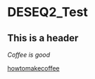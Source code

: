 # DESEQ2_Test

## **This is a header**

*Coffee is good*

[howtomakecoffee](https://www.insider.com/dalgona-coffee-how-to-whisk-tiktok-less-dishes-melliemelanie-2020-4)





